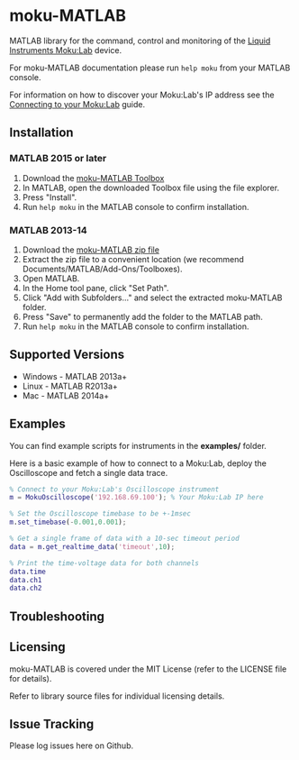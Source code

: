 # moku-MATLAB

MATLAB library for the command, control and monitoring of the [Liquid Instruments Moku:Lab](http://www.liquidinstruments.com) device.

For moku-MATLAB documentation please run `help moku` from your MATLAB console.

For information on how to discover your Moku:Lab's IP address see the [Connecting to your Moku:Lab](https://github.com/liquidinstruments/pymoku/wiki/Connecting-to-your-Moku:Lab) guide.

## Installation

### MATLAB 2015 or later
1. Download the [moku-MATLAB Toolbox](http://updates.liquidinstruments.com/static/)
2. In MATLAB, open the downloaded Toolbox file using the file explorer.
3. Press "Install".
4. Run `help moku` in the MATLAB console to confirm installation.

### MATLAB 2013-14
1. Download the [moku-MATLAB zip file](http://updates.liquidinstruments.com/static/)
2. Extract the zip file to a convenient location (we recommend Documents/MATLAB/Add-Ons/Toolboxes).
3. Open MATLAB.
4. In the Home tool pane, click "Set Path".
5. Click "Add with Subfolders..." and select the extracted moku-MATLAB folder.
6. Press "Save" to permanently add the folder to the MATLAB path.
7. Run `help moku` in the MATLAB console to confirm installation.

## Supported Versions
- Windows - MATLAB 2013a+
- Linux - MATLAB R2013a+
- Mac - MATLAB 2014a+
## Examples
You can find example scripts for instruments in the **examples/** folder.

Here is a basic example of how to connect to a Moku:Lab, deploy the Oscilloscope and fetch a single data trace.

```Matlab
% Connect to your Moku:Lab's Oscilloscope instrument
m = MokuOscilloscope('192.168.69.100'); % Your Moku:Lab IP here

% Set the Oscilloscope timebase to be +-1msec
m.set_timebase(-0.001,0.001);

% Get a single frame of data with a 10-sec timeout period
data = m.get_realtime_data('timeout',10);

% Print the time-voltage data for both channels
data.time
data.ch1
data.ch2
```

## Troubleshooting


## Licensing

moku-MATLAB is covered under the MIT License (refer to the LICENSE file for details).

Refer to library source files for individual licensing details.
## Issue Tracking
Please log issues here on Github.